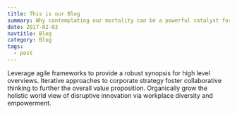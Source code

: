 ```yaml
---
title: This is our Blog
summary: Why contemplating our mortality can be a powerful catalyst for change
date: 2017-02-03
navtitle: Blog
category: Blog
tags:
  - post
---
```

Leverage agile frameworks to provide a robust synopsis for high level overviews. Iterative approaches to corporate strategy foster collaborative thinking to further the overall value proposition. Organically grow the holistic world view of disruptive innovation via workplace diversity and empowerment.
